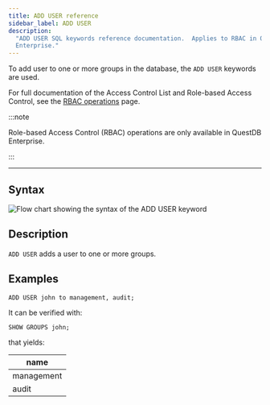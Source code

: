 ```yaml
---
title: ADD USER reference
sidebar_label: ADD USER
description:
  "ADD USER SQL keywords reference documentation.  Applies to RBAC in QuestDB
  Enterprise."
---
```


To add user to one or more groups in the database, the `ADD USER` keywords are
used.

For full documentation of the Access Control List and Role-based Access Control,
see the [RBAC operations](/docs/operations/rbac) page.

:::note

Role-based Access Control (RBAC) operations are only available in QuestDB
Enterprise.

:::

---

## Syntax

![Flow chart showing the syntax of the ADD USER keyword](/img/docs/diagrams/addUser.svg)

## Description

`ADD USER` adds a user to one or more groups.

## Examples

```questdb-sql
ADD USER john to management, audit;
```

It can be verified with:

```questdb-sql
SHOW GROUPS john;
```

that yields:

| name       |
| ---------- |
| management |
| audit      |
